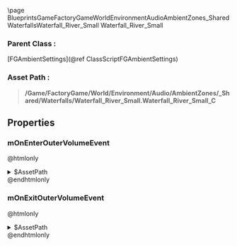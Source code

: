 \page BlueprintsGameFactoryGameWorldEnvironmentAudioAmbientZones_SharedWaterfallsWaterfall_River_Small Waterfall_River_Small
### Parent Class :
[FGAmbientSettings](@ref ClassScriptFGAmbientSettings)
### Asset Path :
<b><blockquote>/Game/FactoryGame/World/Environment/Audio/AmbientZones/_Shared/Waterfalls/Waterfall_River_Small.Waterfall_River_Small_C</blockquote></b>
## Properties

### mOnEnterOuterVolumeEvent
@htmlonly
<details>
 <summary>$AssetPath</summary>
<b><a href="_blueprints_game_factory_game_world_environment_audio_ambient_zones__shared_waterfalls_play__w__water__waterfall__bubbling__close.html"><blockquote>Play_W_Water_Waterfall_Bubbling_Close</blockquote></a></b>
</details>
@endhtmlonly

### mOnExitOuterVolumeEvent
@htmlonly
<details>
 <summary>$AssetPath</summary>
<b><a href="_blueprints_game_factory_game_world_environment_audio_ambient_zones__shared_waterfalls_stop__w__water__waterfall__bubbling__close.html"><blockquote>Stop_W_Water_Waterfall_Bubbling_Close</blockquote></a></b>
</details>
@endhtmlonly

